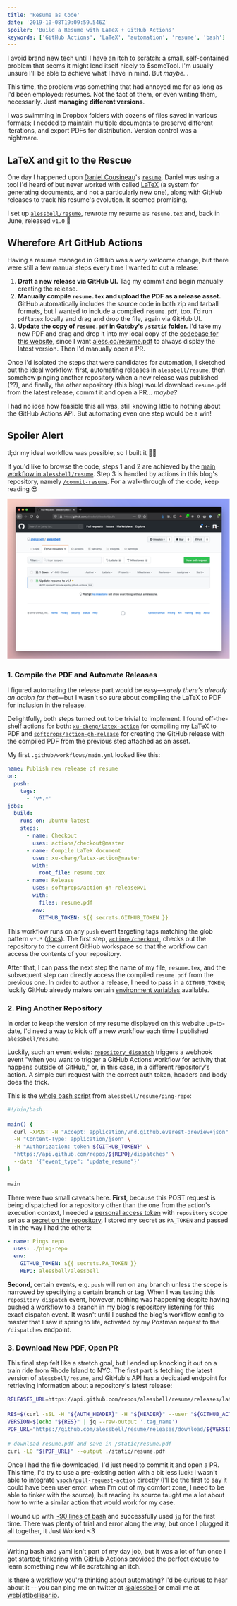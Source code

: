 ```yaml
---
title: 'Resume as Code'
date: '2019-10-08T19:09:59.546Z'
spoiler: 'Build a Resume with LaTeX + GitHub Actions'
keywords: ['GitHub Actions', 'LaTeX', 'automation', 'resume', 'bash']
---
```


I avoid brand new tech until I have an itch to scratch: a small, self-contained problem that seems it might lend itself nicely to \$someTool. I'm usually unsure I'll be able to achieve what I have in mind. But _maybe..._

This time, the problem was something that had annoyed me for as long as I'd been employed: resumes. Not the fact of them, or even writing them, necessarily. Just **managing different versions**.

I was swimming in Dropbox folders with dozens of files saved in various formats; I needed to maintain multiple documents to preserve different iterations, and export PDFs for distribution. Version control was a nightmare.

## LaTeX and git to the Rescue

One day I happened upon [Daniel Cousineau](https://github.com/dcousineau)'s [`resume`](https://github.com/dcousineau/resume). Daniel was using a tool I'd heard of but never worked with called [LaTeX](https://www.latex-project.org/about/) (a system for generating documents, and not a particularly new one), along with GitHub releases to track his resume's evolution. It seemed promising.

I set up [`alessbell/resume`](https://github.com/alessbell/resume/), rewrote my resume as `resume.tex` and, back in June, released `v1.0` 🎉

## Wherefore Art GitHub Actions

Having a resume managed in GitHub was a _very_ welcome change, but there were still a few manual steps every time I wanted to cut a release:

1. **Draft a new release via GitHub UI.** Tag my commit and begin manually creating the release.
2. **Manually compile `resume.tex` and upload the PDF as a release asset.** GitHub automatically includes the source code in both zip and tarball formats, but I wanted to include a compiled `resume.pdf`, too. I'd run `pdflatex` locally and drag and drop the file, again via GitHub UI.
3. **Update the copy of `resume.pdf` in Gatsby's `/static` folder.** I'd take my new PDF and drag and drop it into my local copy of the [codebase for this website](https://github.com/alessbell/alessbell/), since I want [aless.co/resume.pdf](https://aless.co/resume.pdf) to always display the latest version. Then I'd manually open a PR.

Once I'd isolated the steps that were candidates for automation, I sketched out the ideal workflow: first, automating releases in `alessbell/resume`, then somehow pinging another repository when a new release was published (??), and finally, the other repository (this blog) would download `resume.pdf` from the latest release, commit it and open a PR... _maybe?_

I had no idea how feasible this all was, still knowing little to nothing about the GitHub Actions API. But automating even one step would be a win!

## Spoiler Alert

tl;dr my ideal workflow was possible, so I built it 🐙💜

If you'd like to browse the code, steps 1 and 2 are achieved by the [main workflow in `alessbell/resume`](https://github.com/alessbell/resume/blob/master/.github/workflows/main.yml). Step 3 is handled by actions in this blog's repository, namely [`/commit-resume`](https://github.com/alessbell/alessbell/blob/main/commit-resume/entrypoint.sh). For a walk-through of the code, keep reading 😎

![The first PR created by my GitHub action: updating a PDF with the one it downloaded from the latest automated release in another repository ✨](./resume-pr-1.png)

### 1. Compile the PDF and Automate Releases

I figured automating the release part would be easy—_surely there's already an action for that_—but I wasn't so sure about compiling the LaTeX to PDF for inclusion in the release.

Delightfully, both steps turned out to be trivial to implement. I found off-the-shelf actions for both: [`xu-cheng/latex-action`](https://github.com/xu-cheng/latex-action) for compiling my LaTeX to PDF and [`softprops/action-gh-release`](https://github.com/softprops/action-gh-release) for creating the GitHub release with the compiled PDF from the previous step attached as an asset.

My first `.github/workflows/main.yml` looked like this:

```yaml
name: Publish new release of resume
on:
  push:
    tags:
      - 'v*.*'
jobs:
  build:
    runs-on: ubuntu-latest
    steps:
      - name: Checkout
        uses: actions/checkout@master
      - name: Compile LaTeX document
        uses: xu-cheng/latex-action@master
        with:
          root_file: resume.tex
      - name: Release
        uses: softprops/action-gh-release@v1
        with:
          files: resume.pdf
        env:
          GITHUB_TOKEN: ${{ secrets.GITHUB_TOKEN }}
```

This workflow runs on any `push` event targeting tags matching the glob pattern `v*.*` ([docs](https://help.github.com/en/articles/workflow-syntax-for-github-actions#onpushpull_requestbranchestags)). The first step, [`actions/checkout`](https://github.com/actions/checkout), checks out the repository to the current GitHub workspace so that the workflow can access the contents of your repository.

After that, I can pass the next step the name of my file, `resume.tex`, and the subsequent step can directly access the compiled `resume.pdf` from the previous one. In order to author a release, I need to pass in a `GITHUB_TOKEN`; luckily GitHub already makes certain [environment variables](https://help.github.com/en/articles/virtual-environments-for-github-actions#github_token-secret) available.

### 2. Ping Another Repository

In order to keep the version of my resume displayed on this website up-to-date, I'd need a way to kick off a new workflow each time I published `alessbell/resume`.

Luckily, such an event exists: [`repository_dispatch`](https://developer.github.com/v3/repos/#create-a-repository-dispatch-event) triggers a webhook event "when you want to trigger a GitHub Actions workflow for activity that happens outside of GitHub," or, in this case, in a different repository's action. A simple curl request with the correct auth token, headers and body does the trick.

This is the [whole bash script](https://github.com/alessbell/resume/blob/master/ping-repo/entrypoint.sh) from `alessbell/resume/ping-repo`:

```bash
#!/bin/bash

main() {
  curl -XPOST -H "Accept: application/vnd.github.everest-preview+json" \
  -H "Content-Type: application/json" \
  -H "Authorization: token ${GITHUB_TOKEN}" \
  "https://api.github.com/repos/${REPO}/dispatches" \
  --data '{"event_type": "update_resume"}'
}

main
```

There were two small caveats here. **First**, because this POST request is being dispatched for a repository other than the one from the action's execution context, I needed a [personal access token](https://help.github.com/en/articles/creating-a-personal-access-token-for-the-command-line) with `repository` scope set as a [secret on the repository](https://help.github.com/en/articles/virtual-environments-for-github-actions#creating-and-using-secrets-encrypted-variables). I stored my secret as `PA_TOKEN` and passed it in the way I had the others:

```yml
- name: Pings repo
  uses: ./ping-repo
  env:
    GITHUB_TOKEN: ${{ secrets.PA_TOKEN }}
    REPO: alessbell/alessbell
```

**Second**, certain events, e.g. `push` will run on any branch unless the scope is narrowed by specifying a certain branch or tag. When I was testing this `repository_dispatch` event, however, nothing was happening despite having pushed a workflow to a branch in my blog's repository listening for this exact dispatch event. It wasn't until I pushed the blog's workflow config to master that I saw it spring to life, activated by my Postman request to the `/dispatches` endpoint.

### 3. Download New PDF, Open PR

This final step felt like a stretch goal, but I ended up knocking it out on a train ride from Rhode Island to NYC. The first part is fetching the latest version of `alessbell/resume`, and GitHub's API has a dedicated endpoint for retrieving information about a repository's latest release:

```bash
RELEASES_URL=https://api.github.com/repos/alessbell/resume/releases/latest

RES=$(curl -sSL -H "${AUTH_HEADER}" -H "${HEADER}" --user "${GITHUB_ACTOR}" -X GET ${RELEASES_URL})
VERSION=$(echo "${RES}" | jq --raw-output '.tag_name')
PDF_URL="https://github.com/alessbell/resume/releases/download/${VERSION}/resume.pdf"

# download resume.pdf and save in /static/resume.pdf
curl -L0 "${PDF_URL}" --output ./static/resume.pdf
```

Once I had the file downloaded, I'd just need to commit it and open a PR. This time, I'd try to use a pre-existing action with a bit less luck: I wasn't able to integrate [`vsoch/pull-request-action`](https://github.com/marketplace/actions/pull-request-on-branch-push) directly (I'll be the first to say it could have been user error: when I'm out of my comfort zone, I need to be able to tinker with the source), but reading its source taught me a lot about how to write a similar action that would work for my case.

I wound up with [~90 lines of bash](https://github.com/alessbell/alessbell/blob/main/commit-resume/entrypoint.sh) and successfully used [`jq`](https://stedolan.github.io/jq/) for the first time. There was plenty of trial and error along the way, but once I plugged it all together, it Just Worked <3

---

Writing bash and yaml isn't part of my day job, but it was a lot of fun once I got started; tinkering with GitHub Actions provided the perfect excuse to learn something new while scratching an itch.

Is there a workflow you're thinking about automating? I'd be curious to hear about it -- you can ping me on twitter at [@alessbell](https://twitter.com/alessbell) or email me at [web[at]bellisar.io](mailto:web@bellisar.io).
